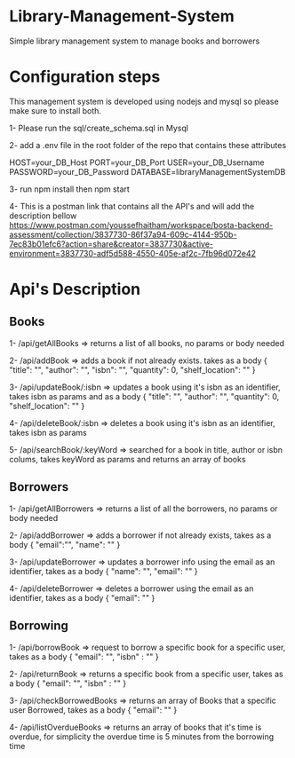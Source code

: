 # Library-Management-System
Simple library management system to manage books and borrowers

# Configuration steps
This management system is developed using nodejs and mysql so please make sure to install both.

1- Please run the sql/create_schema.sql in Mysql

2- add a .env file in the root folder of the repo that contains these attributes

HOST=your_DB_Host
PORT=your_DB_Port
USER=your_DB_Username
PASSWORD=your_DB_Password
DATABASE=libraryManagementSystemDB

3- run npm install then npm start

4- This is a postman link that contains all the API's and will add the description bellow https://www.postman.com/youssefhaitham/workspace/bosta-backend-assessment/collection/3837730-86f37a94-609c-4144-950b-7ec83b01efc6?action=share&creator=3837730&active-environment=3837730-adf5d588-4550-405e-af2c-7fb96d072e42

# Api's Description 

## Books

1- /api/getAllBooks => returns a list of all books, no params or body needed

2- /api/addBook => adds a book if not already exists. takes as a body 
{
    "title": "",
    "author": "",
    "isbn": "",
    "quantity": 0,
    "shelf_location": ""
}

3- /api/updateBook/:isbn => updates a book using it's isbn as an identifier, takes isbn as params and as a body 
{
    "title": "",
    "author": "",
    "quantity": 0,
    "shelf_location": ""
}

4- /api/deleteBook/:isbn => deletes a book using it's isbn as an identifier, takes isbn as params

5- /api/searchBook/:keyWord => searched for a book in title, author or isbn colums, takes keyWord as params and returns an array of books

## Borrowers

1- /api/getAllBorrowers => returns a list of all the borrowers, no params or body needed

2- /api/addBorrower => adds a borrower if not already exists, takes as a body
{
    "email":"",
    "name": ""
}

3- /api/updateBorrower => updates a borrower info using the email as an identifier, takes as a body
{
    "name": "",
    "email": ""
}

4- /api/deleteBorrower => deletes a borrower using the email as an identifier, takes as a body
{
    "email": ""
}

## Borrowing

1- /api/borrowBook => request to borrow a specific book for a specific user, takes as a body
{
    "email": "",
    "isbn" : ""
}

2- /api/returnBook => returns a specific book from a specific user, takes as a body
{
    "email": "",
    "isbn" : ""
}

3- /api/checkBorrowedBooks => returns an array of Books that a specific user Borrowed, takes as a body
{
    "email": ""
}

4- /api/listOverdueBooks => returns an array of books that it's time is overdue, for simplicity the overdue time is 5 minutes from the borrowing time
